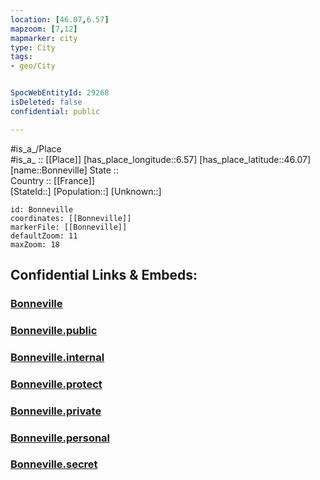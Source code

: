 ```yaml
---
location: [46.07,6.57] 
mapzoom: [7,12] 
mapmarker: city 
type: City
tags:
- geo/City


SpocWebEntityId: 29268
isDeleted: false
confidential: public

---
```

#is_a_/Place  
#is_a_ :: [[Place]] 
[has_place_longitude::6.57] 
[has_place_latitude::46.07] 
[name::Bonneville] 
State ::  
Country :: [[France]]  
[StateId::] 
[Population::] 
[Unknown::] 


```leaflet
id: Bonneville
coordinates: [[Bonneville]] 
markerFile: [[Bonneville]] 
defaultZoom: 11 
maxZoom: 18
```


## Confidential Links & Embeds: 

### [Bonneville](/_Standards/Earth/Continent/Europe/Europe~West/France/regions~France/Auvergne-Rhône-Alpes/departments~Auvergne-Rhône-Alpes/Haute-Savoie/communes~Haute-Savoie/Bonneville/cities~Bonneville/Bonneville.md) 

### [Bonneville.public](/_public/Earth/Continent/Europe/Europe~West/France/regions~France/Auvergne-Rhône-Alpes/departments~Auvergne-Rhône-Alpes/Haute-Savoie/communes~Haute-Savoie/Bonneville/cities~Bonneville/Bonneville.public.md) 

### [Bonneville.internal](/_internal/Earth/Continent/Europe/Europe~West/France/regions~France/Auvergne-Rhône-Alpes/departments~Auvergne-Rhône-Alpes/Haute-Savoie/communes~Haute-Savoie/Bonneville/cities~Bonneville/Bonneville.internal.md) 

### [Bonneville.protect](/_protect/Earth/Continent/Europe/Europe~West/France/regions~France/Auvergne-Rhône-Alpes/departments~Auvergne-Rhône-Alpes/Haute-Savoie/communes~Haute-Savoie/Bonneville/cities~Bonneville/Bonneville.protect.md) 

### [Bonneville.private](/_private/Earth/Continent/Europe/Europe~West/France/regions~France/Auvergne-Rhône-Alpes/departments~Auvergne-Rhône-Alpes/Haute-Savoie/communes~Haute-Savoie/Bonneville/cities~Bonneville/Bonneville.private.md) 

### [Bonneville.personal](/_personal/Earth/Continent/Europe/Europe~West/France/regions~France/Auvergne-Rhône-Alpes/departments~Auvergne-Rhône-Alpes/Haute-Savoie/communes~Haute-Savoie/Bonneville/cities~Bonneville/Bonneville.personal.md) 

### [Bonneville.secret](/_secret/Earth/Continent/Europe/Europe~West/France/regions~France/Auvergne-Rhône-Alpes/departments~Auvergne-Rhône-Alpes/Haute-Savoie/communes~Haute-Savoie/Bonneville/cities~Bonneville/Bonneville.secret.md)

